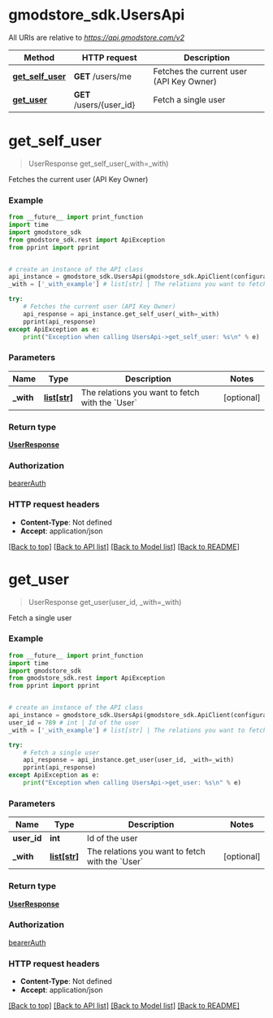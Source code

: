 # gmodstore_sdk.UsersApi

All URIs are relative to *https://api.gmodstore.com/v2*

Method | HTTP request | Description
------------- | ------------- | -------------
[**get_self_user**](UsersApi.md#get_self_user) | **GET** /users/me | Fetches the current user (API Key Owner)
[**get_user**](UsersApi.md#get_user) | **GET** /users/{user_id} | Fetch a single user

# **get_self_user**
> UserResponse get_self_user(_with=_with)

Fetches the current user (API Key Owner)

### Example
```python
from __future__ import print_function
import time
import gmodstore_sdk
from gmodstore_sdk.rest import ApiException
from pprint import pprint


# create an instance of the API class
api_instance = gmodstore_sdk.UsersApi(gmodstore_sdk.ApiClient(configuration))
_with = ['_with_example'] # list[str] | The relations you want to fetch with the `User` (optional)

try:
    # Fetches the current user (API Key Owner)
    api_response = api_instance.get_self_user(_with=_with)
    pprint(api_response)
except ApiException as e:
    print("Exception when calling UsersApi->get_self_user: %s\n" % e)
```

### Parameters

Name | Type | Description  | Notes
------------- | ------------- | ------------- | -------------
 **_with** | [**list[str]**](str.md)| The relations you want to fetch with the &#x60;User&#x60; | [optional] 

### Return type

[**UserResponse**](UserResponse.md)

### Authorization

[bearerAuth](../README.md#bearerAuth)

### HTTP request headers

 - **Content-Type**: Not defined
 - **Accept**: application/json

[[Back to top]](#) [[Back to API list]](../README.md#documentation-for-api-endpoints) [[Back to Model list]](../README.md#documentation-for-models) [[Back to README]](../README.md)

# **get_user**
> UserResponse get_user(user_id, _with=_with)

Fetch a single user

### Example
```python
from __future__ import print_function
import time
import gmodstore_sdk
from gmodstore_sdk.rest import ApiException
from pprint import pprint


# create an instance of the API class
api_instance = gmodstore_sdk.UsersApi(gmodstore_sdk.ApiClient(configuration))
user_id = 789 # int | Id of the user
_with = ['_with_example'] # list[str] | The relations you want to fetch with the `User` (optional)

try:
    # Fetch a single user
    api_response = api_instance.get_user(user_id, _with=_with)
    pprint(api_response)
except ApiException as e:
    print("Exception when calling UsersApi->get_user: %s\n" % e)
```

### Parameters

Name | Type | Description  | Notes
------------- | ------------- | ------------- | -------------
 **user_id** | **int**| Id of the user | 
 **_with** | [**list[str]**](str.md)| The relations you want to fetch with the &#x60;User&#x60; | [optional] 

### Return type

[**UserResponse**](UserResponse.md)

### Authorization

[bearerAuth](../README.md#bearerAuth)

### HTTP request headers

 - **Content-Type**: Not defined
 - **Accept**: application/json

[[Back to top]](#) [[Back to API list]](../README.md#documentation-for-api-endpoints) [[Back to Model list]](../README.md#documentation-for-models) [[Back to README]](../README.md)

